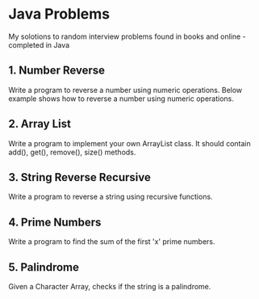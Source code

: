 # Java Problems
My solotions to random interview problems found in books and online - completed in Java

## 1. Number Reverse
Write a program to reverse a number using numeric operations. Below example shows how to reverse a number using numeric operations.

## 2. Array List
Write a program to implement your own ArrayList class. It should contain add(), get(), remove(), size() methods.

## 3. String Reverse Recursive
Write a program to reverse a string using recursive functions.

## 4. Prime Numbers
Write a program to find the sum of the first 'x' prime numbers.

## 5. Palindrome
Given a Character Array, checks if the string is a palindrome.
